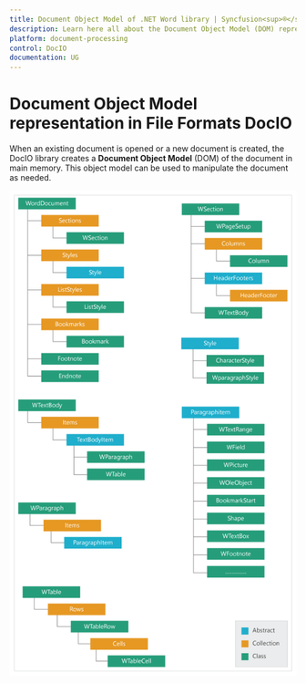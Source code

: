 ```yaml
---
title: Document Object Model of .NET Word library | Syncfusion<sup>®</sup>
description: Learn here all about the Document Object Model (DOM) representation of Word documents and their elements in the Syncfusion<sup>®</sup> .NET Word (DocIO) library.
platform: document-processing
control: DocIO
documentation: UG
---
```

# Document Object Model representation in File Formats DocIO

When an existing document is opened or a new document is created, the DocIO library creates a **Document Object Model** (DOM) of the document in main memory. This object model can be used to manipulate the document as needed.

![Document Object Model representation in File Formats DocIO](DocumentObjectModelrepresentation_images/DocumentObjectModelrepresentation_img1.png)


